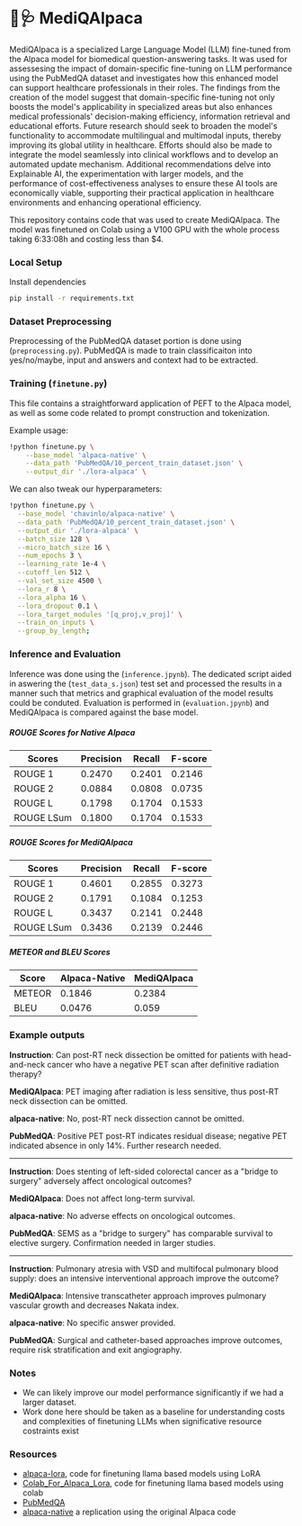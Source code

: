 # 🦙🩺 MediQAlpaca

MediQAlpaca is a specialized Large Language Model (LLM) fine-tuned from the Alpaca model for biomedical question-answering tasks. It was used for assessesing the impact of domain-specific fine-tuning on LLM performance using the PubMedQA dataset and investigates how this enhanced model can support healthcare professionals in their roles. The findings from the creation of the model suggest that domain-specific fine-tuning not only boosts the model's applicability in specialized areas but also enhances medical professionals' decision-making efficiency, information retrieval and educational efforts. Future research should seek to broaden the model's functionality to accommodate multilingual and multimodal inputs, thereby improving its global utility in healthcare. Efforts should also be made to integrate the model seamlessly into clinical workflows and to develop an automated update mechanism. Additional recommendations delve into Explainable AI, the experimentation with larger models, and the performance of cost-effectiveness analyses to ensure these AI tools are economically viable, supporting their practical application in healthcare environments and enhancing operational efficiency.

This repository contains code that was used to create MediQAlpaca. The model was finetuned on Colab using a V100 GPU with the whole process taking 6:33:08h and costing less than $4.


### Local Setup

Install dependencies

   ```bash
   pip install -r requirements.txt
   ```

### Dataset Preprocessing

Preprocessing of the PubMedQA dataset portion is done using (`preprocessing.py`).
PubMedQA is made to train classificaiton into yes/no/maybe, input and answers and context had to be extracted.


### Training (`finetune.py`)

This file contains a straightforward application of PEFT to the Alpaca model, 
as well as some code related to prompt construction and tokenization.

Example usage:

```bash
!python finetune.py \
    --base_model 'alpaca-native' \
    --data_path 'PubMedQA/10_percent_train_dataset.json' \
    --output_dir './lora-alpaca' \
```

We can also tweak our hyperparameters:

  ```bash
!python finetune.py \
    --base_model 'chavinlo/alpaca-native' \
    --data_path 'PubMedQA/10_percent_train_dataset.json' \
    --output_dir './lora-alpaca' \
    --batch_size 128 \
    --micro_batch_size 16 \
    --num_epochs 3 \
    --learning_rate 1e-4 \
    --cutoff_len 512 \
    --val_set_size 4500 \
    --lora_r 8 \
    --lora_alpha 16 \
    --lora_dropout 0.1 \
    --lora_target_modules '[q_proj,v_proj]' \
    --train_on_inputs \
    --group_by_length;
   ```


### Inference and Evaluation

Inference was done using the (`inference.jpynb`). 
The dedicated script aided in aswering the (`test_data_s.json`) test set and processed the results in a manner such that metrics and graphical evaluation of the model results could be conduted.
Evaluation is performed in (`evaluation.jpynb`) and MediQAlpaca is compared against the base model.

##### ROUGE Scores for Native Alpaca

| Scores    | Precision | Recall  | F-score |
|-----------|-----------|---------|---------|
| ROUGE 1   | 0.2470    | 0.2401  | 0.2146  |
| ROUGE 2   | 0.0884    | 0.0808  | 0.0735  |
| ROUGE L   | 0.1798    | 0.1704  | 0.1533  |
| ROUGE LSum| 0.1800    | 0.1704  | 0.1533  |

##### ROUGE Scores for MediQAlpaca

| Scores    | Precision | Recall  | F-score |
|-----------|-----------|---------|---------|
| ROUGE 1   | 0.4601    | 0.2855  | 0.3273  |
| ROUGE 2   | 0.1791    | 0.1084  | 0.1253  |
| ROUGE L   | 0.3437    | 0.2141  | 0.2448  |
| ROUGE LSum| 0.3436    | 0.2139  | 0.2446  |

##### METEOR and BLEU Scores

| Score  | Alpaca-Native | MediQAlpaca |
|--------|---------------|-------------|
| METEOR | 0.1846        | 0.2384      |
| BLEU   | 0.0476        | 0.059       |

### Example outputs

**Instruction**: Can post-RT neck dissection be omitted for patients with head-and-neck cancer who have a negative PET scan after definitive radiation therapy?

**MediQAlpaca**: PET imaging after radiation is less sensitive, thus post-RT neck dissection can be omitted.

**alpaca-native**: No, post-RT neck dissection cannot be omitted.

**PubMedQA**: Positive PET post-RT indicates residual disease; negative PET indicated absence in only 14\%. Further research needed.

---

**Instruction**: Does stenting of left-sided colorectal cancer as a "bridge to surgery" adversely affect oncological outcomes?

**MediQAlpaca**: Does not affect long-term survival.

**alpaca-native**: No adverse effects on oncological outcomes.

**PubMedQA**: SEMS as a "bridge to surgery" has comparable survival to elective surgery. Confirmation needed in larger studies.

---

**Instruction**: Pulmonary atresia with VSD and multifocal pulmonary blood supply: does an intensive interventional approach improve the outcome?

**MediQAlpaca**: Intensive transcatheter approach improves pulmonary vascular growth and decreases Nakata index.

**alpaca-native**: No specific answer provided.

**PubMedQA**: Surgical and catheter-based approaches improve outcomes, require risk stratification and exit angiography.


### Notes

- We can likely improve our model performance significantly if we had a larger dataset.
- Work done here should be taken as a baseline for understanding costs and complexities of finetuning LLMs when significative resource costraints exist

### Resources

- [alpaca-lora](https://github.com/tloen/alpaca-lora), code for finetuning llama based models using LoRA
- [Colab_For_Alpaca_Lora](https://github.com/TianyiPeng/Colab_for_Alpaca_Lora), code for finetuning llama based models using colab
- [PubMedQA](https://github.com/pubmedqa/pubmedqa)
- [alpaca-native](<https://huggingface.co/chavinlo/alpaca-native>) a replication using the original Alpaca code


